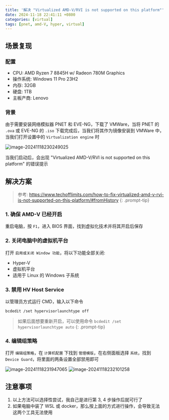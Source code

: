 ```yaml
---
title: '解决 "Virtualized AMD-V/RVI is not supported on this platform"'
date: 2024-11-18 22:41:11 +0800
categories: [virtual]
tags: [pnet, amd-V, hyper, virtual]
---
```


## 场景复现

### 配置

- CPU: AMD Ryzen 7 8845H w/ Radeon 780M Graphics
- 操作系统: Windows 11 Pro 23H2
- 内存: 32GB
- 硬盘: 1TB
- 主板产商: Lenovo

### 背景

由于需要安装网络模拟器 PNET 和 EVE-NG，下载了 VMWare，当将 PNET 的 `.ova` 或 EVE-NG 的 `.iso` 下载完成后，当我们将其作为镜像安装到 VMWare 中，当我们打开设置中的 `Virtualization engine` 时

![image-20241118230249025](https://thinkbook16-blog-img.oss-cn-zhangjiakou.aliyuncs.com/img_for_typora/image-20241118230249025.png)

当我们启动后，会出现 "Virtualized AMD-V/RVI is not supported on this platform" 的错误提示

## 解决方案

> 参考: <https://www.techofflimits.com/how-to-fix-virtualized-amd-v-rvi-is-not-supported-on-this-platform/#fromHistory>
{: .prompt-tip}

### 1. 确保 AMD-V 已经开启

重启电脑，按 `F1`，进入 BIOS 界面，找到虚拟化技术并将其开启后保存

### 2. 关闭电脑中的虚拟机平台

打开 `启用或关闭 Window 功能`，将以下功能全部关闭:

- Hyper-V
- 虚拟机平台
- 适用于 Linux 的 Windows 子系统

### 3. 禁用 HV Host Service

以管理员方式运行 CMD，输入以下命令

  ```shell
  bcdedit /set hypervisorlaunchtype off
  ```

  > 如果后面想要重新开启，可以使用命令 `bcdedit /set hypervisorlaunchtype auto`
  {: .prompt-tip}
  
### 4. 编辑组策略

打开 `编辑组策略`，在 `计算机配置` 下找到 `管理模版`，在右侧面板选择 `系统`，找到 `Device Guard`，将里面的两条设置全部禁用即可

![image-20241118231947065](https://thinkbook16-blog-img.oss-cn-zhangjiakou.aliyuncs.com/img_for_typora/image-20241118231947065.png)
![image-20241118232101258](https://thinkbook16-blog-img.oss-cn-zhangjiakou.aliyuncs.com/img_for_typora/image-20241118232101258.png)

## 注意事项
  
1. 以上方法可以选择性尝试，我自己是进行第 3, 4 步操作后就可行了
2. 如果电脑中装了 WSL 或 docker，那么按上面的方式进行操作，会导致无法这两个工具无法使用
